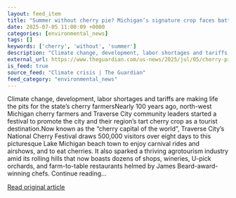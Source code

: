 ```yaml
---
layout: feed_item
title: "Summer without cherry pie? Michigan’s signature crop faces battery of threats"
date: 2025-07-05 11:00:09 +0000
categories: [environmental_news]
tags: []
keywords: ['cherry', 'without', 'summer']
description: "Climate change, development, labor shortages and tariffs are making life the pits for the state’s cherry farmersNearly 100 years ago, north-west Michigan che..."
external_url: https://www.theguardian.com/us-news/2025/jul/05/cherry-pie-michigan-signature-crop
is_feed: true
source_feed: "Climate crisis | The Guardian"
feed_category: "environmental_news"
---
```


Climate change, development, labor shortages and tariffs are making life the pits for the state’s cherry farmersNearly 100 years ago, north-west Michigan cherry farmers and Traverse City community leaders started a festival to promote the city and their region’s tart cherry crop as a tourist destination.Now known as the “cherry capital of the world”, Traverse City’s National Cherry Festival draws 500,000 visitors over eight days to this picturesque Lake Michigan beach town to enjoy carnival rides and airshows, and to eat cherries. It also sparked a thriving agrotourism industry amid its rolling hills that now boasts dozens of shops, wineries, U-pick orchards, and farm-to-table restaurants helmed by James Beard-award-winning chefs. Continue reading...

[Read original article](https://www.theguardian.com/us-news/2025/jul/05/cherry-pie-michigan-signature-crop)

